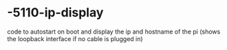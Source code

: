 # -5110-ip-display
code to autostart on boot and display the ip and hostname of the pi (shows the loopback interface if no cable is plugged in)
